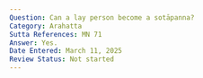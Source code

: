 ```yaml
---
Question: Can a lay person become a sotāpanna?
Category: Arahatta
Sutta References: MN 71
Answer: Yes.
Date Entered: March 11, 2025
Review Status: Not started
---
```

